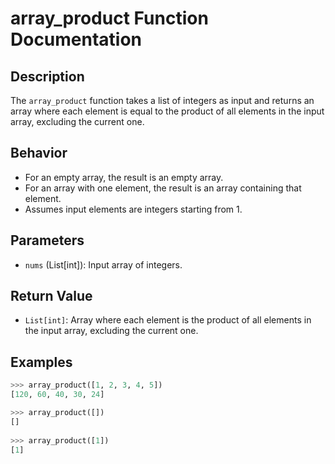 # array_product Function Documentation

## Description

The `array_product` function takes a list of integers as input and returns an array where each element is equal to the product of all elements in the input array, excluding the current one.

## Behavior

- For an empty array, the result is an empty array.
- For an array with one element, the result is an array containing that element.
- Assumes input elements are integers starting from 1.

## Parameters

- `nums` (List[int]): Input array of integers.

## Return Value

- `List[int]`: Array where each element is the product of all elements in the input array, excluding the current one.

## Examples

```python
>>> array_product([1, 2, 3, 4, 5])
[120, 60, 40, 30, 24]

>>> array_product([])
[]
  
>>> array_product([1])
[1]
